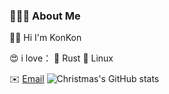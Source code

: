 ### 🦸🏻‍♂️  About Me

 👋🏼  Hi I'm KonKon
 
 😍 i love：
🦀 Rust
🐧 Linux

✉️  [Email](mailto:88888zvm@gmail.com)
![Christmas's GitHub stats](https://github-readme-stats.vercel.app/api?username=Blackwen&show_icons=true&theme=nord)
